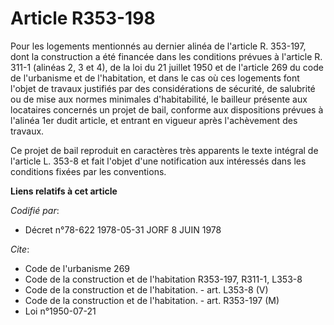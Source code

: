 # Article R353-198

Pour les logements mentionnés au dernier alinéa de l'article R. 353-197, dont la construction a été financée dans les
conditions prévues à l'article R. 311-1 (alinéas 2, 3 et 4), de la loi du 21 juillet 1950 et de l'article 269 du code de
l'urbanisme et de l'habitation, et dans le cas où ces logements font l'objet de travaux justifiés par des considérations de
sécurité, de salubrité ou de mise aux normes minimales d'habitabilité, le bailleur présente aux locataires concernés un
projet de bail, conforme aux dispositions prévues à l'alinéa 1er dudit article, et entrant en vigueur après l'achèvement des
travaux.

Ce projet de bail reproduit en caractères très apparents le texte intégral de l'article L. 353-8 et fait l'objet d'une
notification aux intéressés dans les conditions fixées par les conventions.

**Liens relatifs à cet article**

_Codifié par_:

  - Décret n°78-622 1978-05-31 JORF 8 JUIN 1978

_Cite_:

  - Code de l'urbanisme 269
  - Code de la construction et de l'habitation R353-197, R311-1, L353-8
  - Code de la construction et de l'habitation. - art. L353-8 (V)
  - Code de la construction et de l'habitation. - art. R353-197 (M)
  - Loi n°1950-07-21
